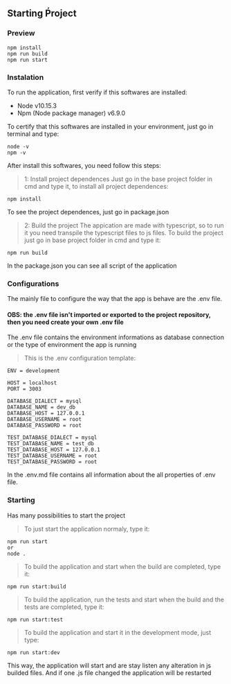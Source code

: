 ## Starting Ṕroject

### Preview
```
npm install
npm run build
npm run start
```

### Instalation

To run the application, first verify if this softwares are installed:

- Node v10.15.3
- Npm (Node package manager) v6.9.0

To certify that this softwares are installed in your environment, just go in terminal and type:
```
node -v
npm -v
```

After install this softwares, you need follow this steps:

> 1: Install project dependences
Just go in the base project folder in cmd and type it, to install all project dependences:
```
npm install
```
To see the project dependences, just go in package.json

> 2: Build the project 
The appication are made with typescript, so to run it you need transpile the typescript files to js files.
To build the project just go in base project folder in cmd and type it:
```
npm run build
```
In the package.json you can see all script of the application

### Configurations

The mainly file to configure the way that the app is behave are the .env file.
#### OBS: the .env file isn't imported or exported to the project repository, then you need create your own .env file

The .env file contains the environment informations as database connection or the type of environment the app is running

> This is the .env configuration template:
```
ENV = development

HOST = localhost
PORT = 3003

DATABASE_DIALECT = mysql
DATABASE_NAME = dev_db
DATABASE_HOST = 127.0.0.1
DATABASE_USERNAME = root
DATABASE_PASSWORD = root

TEST_DATABASE_DIALECT = mysql
TEST_DATABASE_NAME = test_db
TEST_DATABASE_HOST = 127.0.0.1
TEST_DATABASE_USERNAME = root
TEST_DATABASE_PASSWORD = root
```

In the .env.md file contains all information about the all properties of .env file.

### Starting

Has many possibilities to start the project

> To just start the application normaly, type it:
```
npm run start
or
node .
```

> To build the application and start when the build are completed, type it:
```
npm run start:build
```

> To build the application, run the tests and start when the build and the tests are completed, type it:
```
npm run start:test
```

> To build the application and start it in the development mode, just type:
```
npm run start:dev
```
This way, the application will start and are stay listen any alteration in js builded files. And if one .js file changed the application will be restarted